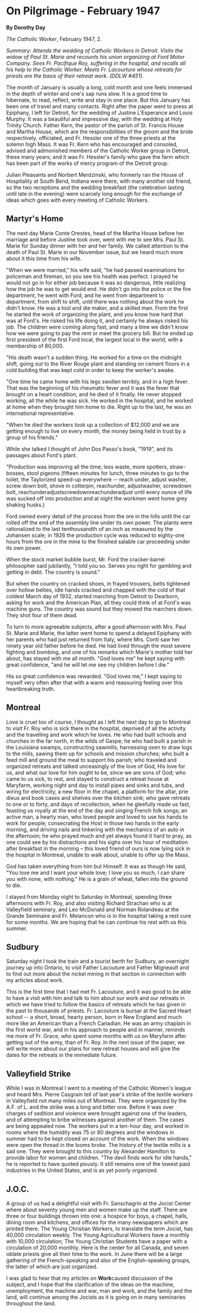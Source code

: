 On Pilgrimage - February 1947
=============================

**By Dorothy Day**

*The Catholic Worker*, February 1947, 2.

*Summary: Attends the wedding of Catholic Workers in Detroit. Visits the
widow of Paul St. Marie and recounts his union organizing at Ford Motor
Company. Sees Fr. Pacifique Roy, suffering in the hospital, and recalls
all his help to the Catholic Worker. Meets Fr. Lacourture whose retreats
for priests are the basis of their retreat work. (DDLW \#451).*

The month of January is usually a long, cold month and one feels
immersed in the depth of winter and one's sap runs slow. It is a good
time to hibernate, to read, reflect, write and stay in one place. But
this January has been one of travel and many contacts. Right after the
paper went to press at Epiphany, I left for Detroit, for the wedding of
Justine L'Esperance and Louis Murphy. It was a beautiful and impressive
day, with the wedding at Holy Trinity Church. Father Kern, the pastor of
the parish of St. Francis House and Martha House, which are the
responsibilities of the groom and the bride respectively, officiated,
and Fr. Hessler one of the three priests at the solemn high Mass. It was
Fr. Kern who has encouraged and consoled, advised and admonished members
of the Catholic Worker group in Detroit, these many years; and it was
Fr. Hessler's family who gave the farm which has been part of the works
of mercy program of the Detroit group.

Julian Pleasants and Norbert Merdzinski, who formerly ran the House of
Hospitality at South Bend, Indiana were there, with many another old
friend, so the two receptions and the wedding breakfast (the celebration
lasting until late in the evening) were scarcely long enough for the
exchange of ideas which goes with every meeting of Catholic Workers.

Martyr's Home
-------------

The next day Marie Conte Orestes, head of the Martha House before her
marriage and before Justine took over, went with me to see Mrs. Paul St.
Marie for Sunday dinner with her and her family. We called attention to
the death of Paul St. Marie in our November issue, but we heard much
more about it this time from his wife.

"When we were married," his wife said, "he had passed examinations for
policeman and fireman, so you see his health was perfect. I prayed he
would not go in for either job because it was so dangerous, little
realizing how the job he was to get would end. He didn't go into the
police or the fire department, he went with Ford, and he went from
department to department, from shift to shift, until there was nothing
about the work he didn't know. He was a tool and die maker, and a
skilled man. From the first he started the work of organizing the plant,
and you know how hard that was at Ford's. He risked his life doing it,
and certainly he always risked his job. The children were coming along
fast, and many a time we didn't know how we were going to pay the rent
or meet the grocery bill. But he ended up first president of the first
Ford local, the largest local in the world, with a membership of 80,000.

"His death wasn't a sudden thing. He worked for a time on the midnight
shift, going out to the River Rouge plant and standing on cement floors
in a cold building that was kept cold in order to keep the worker's
awake.

"One time he came home with his legs swollen terribly, and in a high
fever. That was the beginning of his rheumatic fever and it was the
fever that brought on a heart condition, and he died of it finally. He
never stopped working, all the while he was sick. He worked in the
hospital, and he worked at home when they brought him home to die. Right
up to the last, he was an international representative.

"When he died the workers took up a collection of \$12,000 and we are
getting enough to live on every month, the money being held in trust by
a group of his friends."

While she talked I thought of John Dos Passo's book, "1919", and its
passages about Ford's plant.

"Production was improving all the time; less waste, more spotters,
straw-bosses, stool pigeons (fifteen minutes for lunch, three minutes to
go to the toilet, the Taylorized speed-up everywhere -- reach under,
adjust washer, screw down bolt, shove in cotterpin, reachunder,
adjustwasher, screwdown bolt, reachunderadjustscrewdownreachunderadjust
until every ounce of life was sucked off into production and at night
the workmen went home grey shaking husks.)

Ford owned every detail of the process from the ore in the hills until
the car rolled off the end of the assembly line under its own power. The
plants were rationalized to the last tenthousandth of an inch as
measured by the Johansen scale; in 1926 the production cycle was reduced
to eighty-one hours from the ore in the mine to the finished salable car
proceeding under its own power.

When the stock market bubble burst, Mr. Ford the cracker-barrel
philosopher said jubilantly, "I told you so. Serves you right for
gambling and getting in debt. The country is sound."

But when the country on cracked shoes, in frayed trousers, belts
tightened over hollow bellies, idle hands cracked and chapped with the
cold of that coldest March day of 1932, started marching from Detroit to
Dearborn, asking for work and the American Plan, all they could think of
at Ford's was machine guns. The country was sound but they mowed the
marchers down. They shot four of them dead.

To turn to more agreeable subjects, after a good afternoon with Mrs.
Paul St. Marie and Marie, the latter went home to spend a delayed
Epiphany with her parents who had just returned from Italy, where Mrs.
Conti saw her ninety year old father before he died. He had lived
through the most severe fighting and bombing, and one of his remarks
which Marie's mother told her about, has stayed with me all month. "God
loves me" he kept saying with great confidence, "and he will let me see
my children before I die."

His so great confidence was rewarded. "God loves me," I kept saying to
myself very often after that with a warm and reassuring feeling over
this heartbreaking truth.

Montreal
--------

Love is cruel too of course, I thought as I left the next day to go to
Montreal to visit Fr. Roy who is sick there in the hospital, deprived of
all the activity and the travelling and work which he loves. He who had
built schools and churches in the far north, in the wilds of Gaspe; he
who had built a parish in the Louisiana swamps, constructing sawmills,
harnessing oxen to draw logs to the mills, sawing them up for schools
and mission churches; who built a feed mill and ground the meal to
support his parish; who traveled and organized retreats and talked
unceasingly of the love of God, His love for us, and what our love for
him ought to be, since we are sons of God; who came to us sick, to rest,
and stayed to construct a retreat house at Maryfarm, working night and
day to install pipes and sinks and tubs, and wiring for electricity, a
new floor in the chapel, a platform for the altar, prie dieus and book
cases and shelves over the kitchen sink; who gave retreats to one or to
forty, and days of recollection, when he gleefully made us fast,
feasting us royally at the end of the day and singing French folk songs;
an active man, a hearty man, who loved people and loved to use his hands
to work for people; consecrating the Host in those two hands in the
early morning, and driving nails and tinkering with the mechanics of an
auto in the afternoon; he who prayed much and yet always found it hard
to pray, as one could see by his distractions and his sighs over his
hour of meditation after breakfast in the morning – this loved friend of
ours is now lying sick in the hospital in Montreal, unable to walk
about, unable to offer up the Mass.

God has taken everything from him but Himself. It was as though He said,
"You love me and I want your whole love; I love you so much, I can share
you with none, with nothing." He is a grain of wheat, fallen into the
ground to die.

I stayed from Monday night to Saturday in Montreal, spending three
afternoons with Fr. Roy, and also visiting Richard Strachan who is at
Valleyfield seminary, and Leo McDonald and Norman Rolandeau at the
Grande Seminaire and Fr. Melancon who is in the hospital taking a rest
cure for some months. We are hoping that he can continue his rest with
us this summer.

Sudbury
-------

Saturday night I took the train and a tourist berth for Sudbury, an
overnight journey up into Ontario, to visit Father Lacouture and Father
Migneault and to find out more about the nickel mining in that section
in connection with my articles about work.

This is the first time that I had met Fr. Lacouture, and it was good to
be able to have a visit with him and talk to him about our work and our
retreats in which we have tried to follow the basics of retreats which
he has given in the past to thousands of priests. Fr. Lacouture is
bursar at the Sacred Heart school -- a short, broad, hearty person, born
in New England and much more like an American than a French Canadian. He
was an army chaplain in the first world war, and in his approach to
people and in manner, reminds me more of Fr. Grace, who spent some
months with us on Maryfarm after getting out of the army, than of Fr.
Roy. In the next issue of the paper, we will write more about our plans
for new retreat houses and will give the dates for the retreats in the
immediate future.

Valleyfield Strike
------------------

While I was in Montreal I went to a meeting of the Catholic Women's
league and heard Mrs. Pierre Casgrain tell of last year's strike of the
textile workers in Valleyfield not many miles out of Montreal. They were
organized by the A.F. of L. and the strike was a long and bitter one.
Before it was over charges of sedition and violence were brought against
one of the leaders, and of attempting to bribe witnesses against another
of them. The cases are being appealed now. The workers put in a ten-hour
day, and worked in rooms where the humidity was 75 or 80 degrees and the
windows in summer had to be kept closed on account of the work. When the
windows were open the thread in the looms broke. The history of the
textile mills is a sad one. They were brought to this country by
Alexander Hamilton to provide labor for women and children. "The devil
finds work for idle hands," he is reported to have quoted piously. It
still remains one of the lowest paid industries in the United States,
and is as yet poorly organized.

J.O.C.
------

A group of us had a delightful visit with Fr. Sanschagrin at the Jocist
Center where about seventy young men and women make up the staff. There
are three or four buildings thrown into one: a hospice for boys, a
chapel, halls, dining room and kitchens, and offices for the many
newspapers which are printed there. The Young Christian Workers, to
translate the term Jocist, has 40,000 circulation weekly. The Young
Agricultural Workers have a monthly with 10,000 circulation; The Young
Christian Students have a paper with a circulation of 20,000 monthly.
Here is the center for all Canada, and seven oblate priests give all
their time to the work. In June there will be a large gathering of the
French-speaking and also of the English-speaking groups, the latter of
which are just organized.

I was glad to hear that my articles on **Work**caused discussion of the
subject, and I hope that the clarification of the ideas on the machine,
unemployment, the machine and war, man and work, and the family and the
land, will continue among the Jocists as it is going on in many
seminaries throughout the land.
